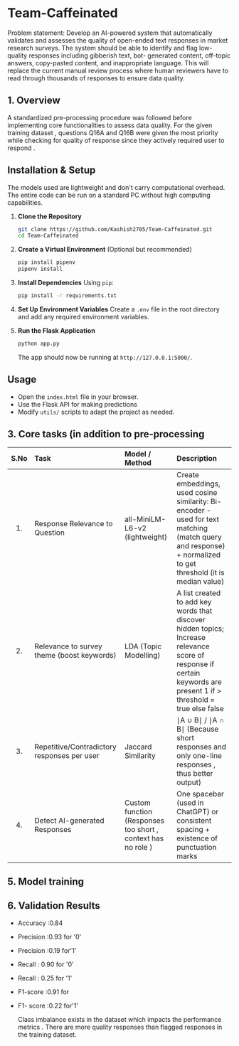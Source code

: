 # Team-Caffeinated
Problem statement:
Develop an AI-powered system that automatically validates and assesses the quality of open-ended text responses in market
research surveys. The system should be able to identify and flag low-quality responses including gibberish text, bot-
generated content, off-topic answers, copy-pasted content, and inappropriate language. This will replace the current manual
review process where human reviewers have to read through thousands of responses to ensure data quality.

## 1. Overview
A standardized pre-processing procedure was followed before implementing core functionalities to assess data quality.
For the given training dataset , questions Q16A and Q16B were given the most priority while checking for quality of response since they actively required user to respond .


## Installation & Setup
The models used are lightweight and don't carry computational overhead. The entire code can be run on a standard PC without high computing capabilities.

1. **Clone the Repository**
   ```bash
   git clone https://github.com/Kashish2705/Team-Caffeinated.git
   cd Team-Caffeinated
   ```

2. **Create a Virtual Environment** (Optional but recommended)
   ```bash
   pip install pipenv
   pipenv install
   ```

3. **Install Dependencies**
   Using `pip`:
   ```bash
   pip install -r requirements.txt
   ```

4. **Set Up Environment Variables**
   Create a `.env` file in the root directory and add any required environment variables.

5. **Run the Flask Application**
   ```bash
   python app.py
   ```
   The app should now be running at `http://127.0.0.1:5000/`.

## Usage
- Open the `index.html` file in your browser.
- Use the Flask API for making predictions
- Modify `utils/` scripts to adapt the project as needed.



## 3. Core tasks (in addition to pre-processing
| S.No | Task                                    | Model / Method                  | Description|
|:-----:|:----------------------------------------|:----------------------------------|:--------|
| 1.    | Response Relevance to Question         | all-MiniLM-L6-v2 (lightweight)   | Create embeddings, used cosine similarity: Bi-encoder - used for text matching (match query and response) + normalized to get threshold (it is median value) |
| 2.    | Relevance to survey theme (boost keywords)                     | LDA (Topic Modelling)            | A list created to add key words that discover hidden topics; Increase relevance score of response if certain keywords are present  1 if > threshold = true else false |
| 3.    |        Repetitive/Contradictory responses per user            |                       Jaccard Similarity          | ∣A ∪ B∣ / ∣A ∩ B∣ (Because short responses and only one-line responses , thus better output) |
| 4.    | Detect AI-generated Responses          | Custom function (Responses too short , context has no role ) | One spacebar (used in ChatGPT) or consistent spacing + existence of punctuation marks |



## 5. Model training


## 6. Validation Results
- Accuracy :0.84

 -  Precision :0.93 for '0'
 -  Precision  :0.19 for'1'

-  Recall : 0.90 for '0'
-  Recall : 0.25 for '1'

-  F1-score :0.91 for
- F1- score :0.22 for'1'

  Class imbalance exists in the dataset which impacts the performance metrics . There are more quality responses than flagged responses in the training dataset.

